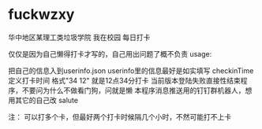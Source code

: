 # fuckwzxy
华中地区某理工类垃圾学院 我在校园 每日打卡

仅仅是因为自己懒得打卡才写的，自己用出问题了概不负责
usage:

  把自己的信息入到userinfo.json
  userinfo里的信息最好是如实填写 
  checkinTime定义打卡时间 格式"34 12" 就是12点34分打卡
  当前版本登陆失败直接性结束程序，不要问为什么不做看门狗，问就是懒
  本程序消息推送用的钉钉群机器人，想用其它的自己改
  salute
  
  注： 可以打多个卡，但最好两个打卡时候隔几个小时，不然可能打不上卡
